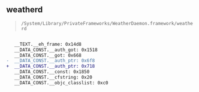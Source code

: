 ## weatherd

> `/System/Library/PrivateFrameworks/WeatherDaemon.framework/weatherd`

```diff

   __TEXT.__eh_frame: 0x14d8
   __DATA_CONST.__auth_got: 0x1518
   __DATA_CONST.__got: 0x668
-  __DATA_CONST.__auth_ptr: 0x6f8
+  __DATA_CONST.__auth_ptr: 0x718
   __DATA_CONST.__const: 0x1850
   __DATA_CONST.__cfstring: 0x20
   __DATA_CONST.__objc_classlist: 0xc0

```
